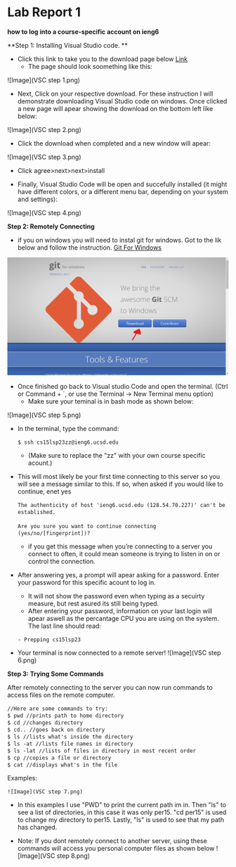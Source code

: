 # Lab Report 1
**how to log into a course-specific account on ieng6**

**Step 1: Installing Visual Studio code. **

* Click this link to take you to the download page below [Link](https://code.visualstudio.com/download)
  * The page should look soomething like this:
  
![Image](VSC step 1.png)

* Next, Click on your respective download. For these instruction I will demonstrate downloading Visual Studio code on windows.
Once clicked a new page will apear showing the download on the bottom left like below:

![Image](VSC step 2.png)

* Click the download when completed and a new window will apear:

![Image](VSC step 3.png)

* Click agree>next>next>install

* Finally, Visual Studio Code will be open and succefully installed (it might have different colors, or a different menu bar, depending on your system and settings):

![Image](VSC step 4.png)


**Step 2: Remotely Connecting**
* if you on windows you will need to instal git for windows. Got to the lik below and follow the instruction. [Git For Windows](https://gitforwindows.org/)

![Image](Git.png)

* Once finished go back to Visual studio Code and open the terminal. (Ctrl or Command + `, or use the Terminal → New Terminal menu option)
  * Make sure your teminal is in bash mode as shown below:
 
![Image](VSC step 5.png)

* In the terminal, type the command: 

    ```
    $ ssh cs15lsp23zz@ieng6.ucsd.edu
    ```
    * (Make sure to replace the "zz" with your own course specific acount.)
* This will most likely be your first time connecting to this server so you will see a message similar to this. If so, when asked if you would like to continue, enet yes

    ```
    The authenticity of host 'ieng6.ucsd.edu (128.54.70.227)' can't be established.
    
    Are you sure you want to continue connecting (yes/no/[fingerprint])?
    ```
    
    * if you get this message when you’re connecting to a server you connect to often, it could mean someone is trying to listen in on or control the connection. 

* After answering yes, a prompt will apear asking for a password. Enter your password for this specific acount to log in.
    * It will not show the password even when typing as a secuirty measure, but rest asured its still being typed.
    * After entering your password, information on your last login will apear aswell as the percantage CPU you are using on the system. The last line should read:
    
   ```
   - Prepping cs15lsp23
   ```
* Your terminal is now connected to a remote server!
![Image](VSC step 6.png)
    

**Step 3: Trying Some Commands**
 
After remotely connecting to the server you can now run commands to access files on the remote computer.

```
//Here are some commands to try:
$ pwd //prints path to home directory
$ cd //changes directory
$ cd.. //goes back on directory
$ ls //lists what's inside the directory
$ ls -at //lists file names in directory
$ ls -lat //lists of files in directory in most recent order
$ cp //copies a file or directory
$ cat //displays what's in the file
```
Examples:

    ![Image](VSC step 7.png)
    
* In this examples I use "PWD" to print the current path im in. Then "ls" to see a list of directories, in this case it was only per15. "cd per15" is used to change my directory to per15. Lastly, "ls" is used to see that my path has changed.

* Note: If you dont remotely connect to another server, using these commands will access you personal computer files as shown below
 ![Image](VSC step 8.png)
